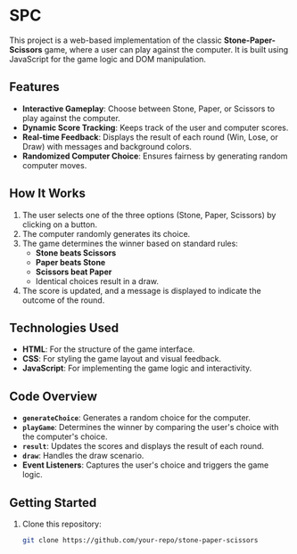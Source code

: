 # SPC

This project is a web-based implementation of the classic **Stone-Paper-Scissors** game, where a user can play against the computer. It is built using JavaScript for the game logic and DOM manipulation.

## Features

- **Interactive Gameplay**: Choose between Stone, Paper, or Scissors to play against the computer.
- **Dynamic Score Tracking**: Keeps track of the user and computer scores.
- **Real-time Feedback**: Displays the result of each round (Win, Lose, or Draw) with messages and background colors.
- **Randomized Computer Choice**: Ensures fairness by generating random computer moves.

## How It Works

1. The user selects one of the three options (Stone, Paper, Scissors) by clicking on a button.
2. The computer randomly generates its choice.
3. The game determines the winner based on standard rules:
   - **Stone beats Scissors**
   - **Paper beats Stone**
   - **Scissors beat Paper**
   - Identical choices result in a draw.
4. The score is updated, and a message is displayed to indicate the outcome of the round.

## Technologies Used

- **HTML**: For the structure of the game interface.
- **CSS**: For styling the game layout and visual feedback.
- **JavaScript**: For implementing the game logic and interactivity.

## Code Overview

- **`generateChoice`**: Generates a random choice for the computer.
- **`playGame`**: Determines the winner by comparing the user's choice with the computer's choice.
- **`result`**: Updates the scores and displays the result of each round.
- **`draw`**: Handles the draw scenario.
- **Event Listeners**: Captures the user's choice and triggers the game logic.

## Getting Started

1. Clone this repository:
   ```bash
   git clone https://github.com/your-repo/stone-paper-scissors
